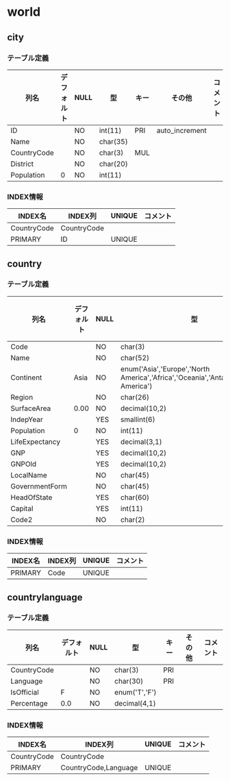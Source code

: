 # world

## city
### テーブル定義
| 列名 | デフォルト | NULL | 型 | キー | その他 | コメント 
|---|---|---|---|---|---|---|
| ID| | NO| int(11)| PRI| auto_increment| |
| Name| | NO| char(35)| | | |
| CountryCode| | NO| char(3)| MUL| | |
| District| | NO| char(20)| | | |
| Population| 0| NO| int(11)| | | |

### INDEX情報
| INDEX名 | INDEX列 | UNIQUE |コメント | 
|---|---|---|---|
| CountryCode| CountryCode| | |
| PRIMARY| ID| UNIQUE| |

## country
### テーブル定義
| 列名 | デフォルト | NULL | 型 | キー | その他 | コメント 
|---|---|---|---|---|---|---|
| Code| | NO| char(3)| PRI| | |
| Name| | NO| char(52)| | | |
| Continent| Asia| NO| enum('Asia','Europe','North America','Africa','Oceania','Antarctica','South America')| | | |
| Region| | NO| char(26)| | | |
| SurfaceArea| 0.00| NO| decimal(10,2)| | | |
| IndepYear| | YES| smallint(6)| | | |
| Population| 0| NO| int(11)| | | |
| LifeExpectancy| | YES| decimal(3,1)| | | |
| GNP| | YES| decimal(10,2)| | | |
| GNPOld| | YES| decimal(10,2)| | | |
| LocalName| | NO| char(45)| | | |
| GovernmentForm| | NO| char(45)| | | |
| HeadOfState| | YES| char(60)| | | |
| Capital| | YES| int(11)| | | |
| Code2| | NO| char(2)| | | |

### INDEX情報
| INDEX名 | INDEX列 | UNIQUE |コメント | 
|---|---|---|---|
| PRIMARY| Code| UNIQUE| |

## countrylanguage
### テーブル定義
| 列名 | デフォルト | NULL | 型 | キー | その他 | コメント 
|---|---|---|---|---|---|---|
| CountryCode| | NO| char(3)| PRI| | |
| Language| | NO| char(30)| PRI| | |
| IsOfficial| F| NO| enum('T','F')| | | |
| Percentage| 0.0| NO| decimal(4,1)| | | |

### INDEX情報
| INDEX名 | INDEX列 | UNIQUE |コメント | 
|---|---|---|---|
| CountryCode| CountryCode| | |
| PRIMARY| CountryCode,Language| UNIQUE| |
